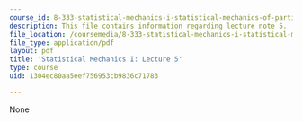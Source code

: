 ```yaml
---
course_id: 8-333-statistical-mechanics-i-statistical-mechanics-of-particles-fall-2013
description: This file contains information regarding lecture note 5.
file_location: /coursemedia/8-333-statistical-mechanics-i-statistical-mechanics-of-particles-fall-2013/1304ec80aa5eef756953cb9836c71783_MIT8_333F13_Lec5.pdf
file_type: application/pdf
layout: pdf
title: 'Statistical Mechanics I: Lecture 5'
type: course
uid: 1304ec80aa5eef756953cb9836c71783

---
```

None